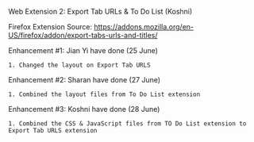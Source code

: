 Web Extension 2: Export Tab URLs & To Do List (Koshni)

Firefox Extension Source: https://addons.mozilla.org/en-US/firefox/addon/export-tabs-urls-and-titles/

Enhancement #1: Jian Yi have done (25 June)

    1. Changed the layout on Export Tab URLS
    
Enhancement #2: Sharan have done (27 June) 
    
    1. Combined the layout files from To Do List extension
    
Enhancement #3: Koshni have done (28 June)
    
    1. Combined the CSS & JavaScript files from TO Do List extension to Export Tab URLS extension
